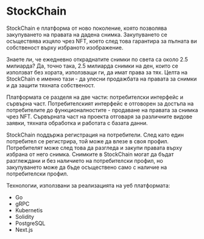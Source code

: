 # StockChain
StockChain е платформа от ново поколение, която позволява закупуването на правата на дадена снимка. Закупуването се осъществява изцяло чрез NFT, което след това гарантира за пълната ви собственост върху избраното изображение.

Знаете ли, че ежедневно откраднатите снимки по света са около 2.5 милиарда? Да, точно така, 2.5 милиарда снимки на ден, които се използват без хората, използващи ги, да имат права за тях. Целта на StockChain е именно тази - да улесни продажбата на правата за снимки и да защити тяхната собственост.

Платформата се разделя на две части: потребителски интерфейс и сървърна част. Потребителският интерфейс е отговорен за достъпа на потребителите до функционалностите - продаване на правата за снимка чрез NFT. Сървърната част на проекта отговаря за различните видове заявки, тяхната обработка и работата с базата данни.

StockChain поддържа регистрация на потребители. След като един потребител се регистрира, той може да влезе в своя профил. Потребителят може след това да разгледа и закупи правата върху избрана от него снимка. Снимките в StockChain могат да бъдат разглеждани и без наличието на потребителски профил, но закупуването може да бъде осъществено само с наличие на потребителски профил.

Технологии, използвани за реализацията на уеб платформата:
 - Go
 - gRPC
 - Kubernetis
 - Solidity
 - PostgreSQL
 - Next.js
